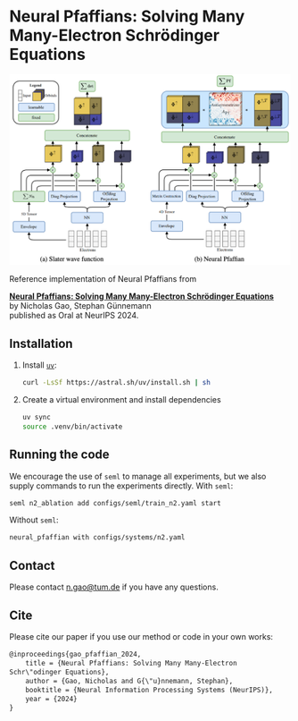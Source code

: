 # Neural Pfaffians: Solving Many Many-Electron Schrödinger Equations

![Title](figures/title.png)

Reference implementation of Neural Pfaffians from <be>

<b>[Neural Pfaffians: Solving Many Many-Electron Schrödinger Equations](https://arxiv.org/abs/2405.14762)</b><br>
by Nicholas Gao, Stephan Günnemann<br/>
published as Oral at NeurIPS 2024.

## Installation
1. Install [`uv`](https://docs.astral.sh/uv/):
    ```bash
    curl -LsSf https://astral.sh/uv/install.sh | sh
    ```
2. Create a virtual environment and install dependencies
    ```sh
    uv sync
    source .venv/bin/activate
    ```

## Running the code
We encourage the use of `seml` to manage all experiments, but we also supply commands to run the experiments directly.
With `seml`:
```bash
seml n2_ablation add configs/seml/train_n2.yaml start
```
Without `seml`:
```bash
neural_pfaffian with configs/systems/n2.yaml
```

## Contact
Please contact [n.gao@tum.de](mailto:n.gao@tum.de) if you have any questions.

## Cite
Please cite our paper if you use our method or code in your own works:
```
@inproceedings{gao_pfaffian_2024,
    title = {Neural Pfaffians: Solving Many Many-Electron Schr\"odinger Equations},
    author = {Gao, Nicholas and G{\"u}nnemann, Stephan},
    booktitle = {Neural Information Processing Systems (NeurIPS)},
    year = {2024}
}
```